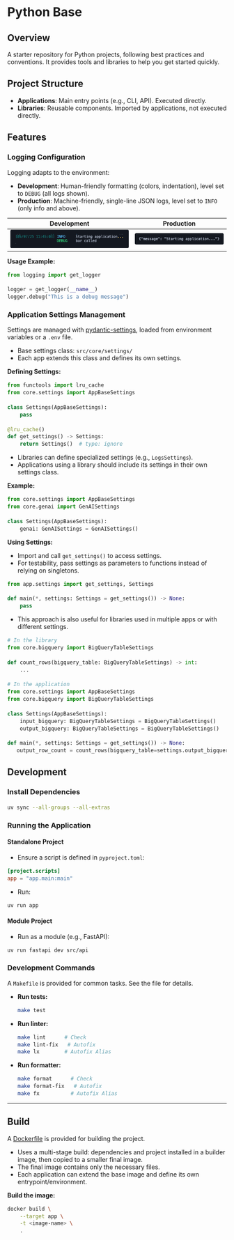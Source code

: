 # Python Base

## Overview

A starter repository for Python projects, following best practices and conventions. It provides tools and libraries to help you get started quickly.

## Project Structure

- **Applications**: Main entry points (e.g., CLI, API). Executed directly.
- **Libraries**: Reusable components. Imported by applications, not executed directly.

## Features

### Logging Configuration

Logging adapts to the environment:

- **Development**: Human-friendly formatting (colors, indentation), level set to `DEBUG` (all logs shown).
- **Production**: Machine-friendly, single-line JSON logs, level set to `INFO` (only info and above).

| Development | Production |
| ----------- | ---------- |
| ![Development Log Example](docs/assets/logs_dev.png) | ![Production Log Example](docs/assets/logs_prod.png) |

**Usage Example:**

```python
from logging import get_logger

logger = get_logger(__name__)
logger.debug("This is a debug message")
```

### Application Settings Management

Settings are managed with [pydantic-settings](https://pydantic-docs.helpmanual.io/usage/settings.html), loaded from environment variables or a `.env` file.

- Base settings class: `src/core/settings/`
- Each app extends this class and defines its own settings.

**Defining Settings:**

```python
from functools import lru_cache
from core.settings import AppBaseSettings

class Settings(AppBaseSettings):
    pass

@lru_cache()
def get_settings() -> Settings:
    return Settings()  # type: ignore
```

- Libraries can define specialized settings (e.g., `LogsSettings`).
- Applications using a library should include its settings in their own settings class.

**Example:**

```python
from core.settings import AppBaseSettings
from core.genai import GenAISettings

class Settings(AppBaseSettings):
    genai: GenAISettings = GenAISettings()
```

**Using Settings:**

- Import and call `get_settings()` to access settings.
- For testability, pass settings as parameters to functions instead of relying on singletons.

```python
from app.settings import get_settings, Settings

def main(*, settings: Settings = get_settings()) -> None:
    pass
```

- This approach is also useful for libraries used in multiple apps or with different settings.

```python
# In the library
from core.bigquery import BigQueryTableSettings

def count_rows(bigquery_table: BigQueryTableSettings) -> int:
    ...
    
# In the application
from core.settings import AppBaseSettings
from core.bigquery import BigQueryTableSettings

class Settings(AppBaseSettings):
    input_bigquery: BigQueryTableSettings = BigQueryTableSettings()
    output_bigquery: BigQueryTableSettings = BigQueryTableSettings()

def main(*, settings: Settings = get_settings()) -> None:
   output_row_count = count_rows(bigquery_table=settings.output_bigquery)
```

## Development

### Install Dependencies

```bash
uv sync --all-groups --all-extras
```

### Running the Application

#### Standalone Project

- Ensure a script is defined in `pyproject.toml`:

```toml
[project.scripts]
app = "app.main:main"
```

- Run:

```bash
uv run app
```

#### Module Project

- Run as a module (e.g., FastAPI):

```bash
uv run fastapi dev src/api
```

### Development Commands

A `Makefile` is provided for common tasks. See the file for details.

- **Run tests:**
  ```bash
  make test
  ```
- **Run linter:**
  ```bash
  make lint      # Check
  make lint-fix   # Autofix
  make lx        # Autofix Alias
  ```
- **Run formatter:**
  ```bash
  make format      # Check
  make format-fix   # Autofix
  make fx          # Autofix Alias
  ```

---

## Build

A [Dockerfile](./Dockerfile) is provided for building the project.

- Uses a multi-stage build: dependencies and project installed in a builder image, then copied to a smaller final image.
- The final image contains only the necessary files.
- Each application can extend the base image and define its own entrypoint/environment.

**Build the image:**

```bash
docker build \
    --target app \
    -t <image-name> \
    .
```
